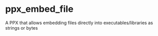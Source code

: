 # ppx_embed_file
A PPX that allows embedding files directly into executables/libraries as strings or bytes
